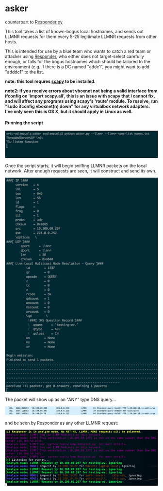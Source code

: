 # asker
counterpart to [Responder.py](https://github.com/SpiderLabs/Responder)

This tool takes a list of known-bogus local hostnames, and sends out LLMNR requests for them every 5-25 legitimate LLMNR requests from other hosts.

This is intended for use by a blue team who wants to catch a red team or attacker using [Responder](https://github.com/SpiderLabs/Responder), who either does not target-select carefully enough, or falls for the bogus hostnames which should be tailored to the environment (e.g. if there is a DC named "addc1", you might want to add "adddc1" to the list.

**note: this tool requres [scapy](https://github.com/secdev/scapy) to be installed.**

**note2: if you receive errors about vboxnet not being a valid interface from ifconfig on 'import scapy.all', this is an issue with scapy that I cannot fix, and will affect any programs using scapy's 'route' module. To resolve, run "sudo ifconfig vboxnet(n) down" for any virtualbox network adapters. I've only seen this is OS X, but it should apply in Linux as well.**

#### Running the script

![launch](images/launch.png)

Once the script starts, it will begin sniffing LLMNR packets on the local network. After enough requests are seen, it will construct and send its own.

![bait_send](images/bait_send.png)

The packet will show up as an "ANY" type DNS query...

![wireshark](images/wireshark.png)

and be seen by Responder as any other LLMNR request:

![responder](images/responder.png)
